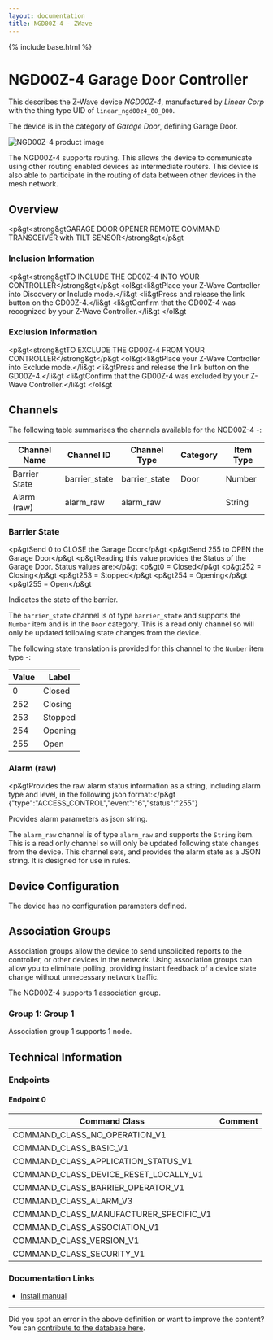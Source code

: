 ```yaml
---
layout: documentation
title: NGD00Z-4 - ZWave
---
```


{% include base.html %}

# NGD00Z-4 Garage Door Controller
This describes the Z-Wave device *NGD00Z-4*, manufactured by *Linear Corp* with the thing type UID of ```linear_ngd00z4_00_000```.

The device is in the category of *Garage Door*, defining Garage Door.

![NGD00Z-4 product image](https://opensmarthouse.org/zwavedatabase/11/image/)


The NGD00Z-4 supports routing. This allows the device to communicate using other routing enabled devices as intermediate routers.  This device is also able to participate in the routing of data between other devices in the mesh network.

## Overview

<p&gt<strong&gtGARAGE DOOR OPENER REMOTE COMMAND TRANSCEIVER with TILT SENSOR</strong&gt</p&gt

### Inclusion Information

<p&gt<strong&gtTO INCLUDE THE GD00Z-4 INTO YOUR CONTROLLER</strong&gt</p&gt <ol&gt<li&gtPlace your Z-Wave Controller into Discovery or Include mode.</li&gt <li&gtPress and release the link button on the GD00Z-4.</li&gt <li&gtConfirm that the GD00Z-4 was recognized by your Z-Wave Controller.</li&gt </ol&gt

### Exclusion Information

<p&gt<strong&gtTO EXCLUDE THE GD00Z-4 FROM YOUR CONTROLLER</strong&gt</p&gt <ol&gt<li&gtPlace your Z-Wave Controller into Exclude mode.</li&gt <li&gtPress and release the link button on the GD00Z-4.</li&gt <li&gtConfirm that the GD00Z-4 was excluded by your Z-Wave Controller.</li&gt </ol&gt

## Channels

The following table summarises the channels available for the NGD00Z-4 -:

| Channel Name | Channel ID | Channel Type | Category | Item Type |
|--------------|------------|--------------|----------|-----------|
| Barrier State | barrier_state | barrier_state | Door | Number | 
| Alarm (raw) | alarm_raw | alarm_raw |  | String | 

### Barrier State
<p&gtSend 0 to CLOSE the Garage Door</p&gt <p&gtSend 255 to OPEN the Garage Door</p&gt <p&gtReading this value provides the Status of the Garage Door. Status values are:</p&gt <p&gt0 = Closed</p&gt <p&gt252 = Closing</p&gt <p&gt253 = Stopped</p&gt <p&gt254 = Opening</p&gt <p&gt255 = Open</p&gt

Indicates the state of the barrier.

The ```barrier_state``` channel is of type ```barrier_state``` and supports the ```Number``` item and is in the ```Door``` category. This is a read only channel so will only be updated following state changes from the device.

The following state translation is provided for this channel to the ```Number``` item type -:

| Value | Label     |
|-------|-----------|
| 0 | Closed |
| 252 | Closing |
| 253 | Stopped |
| 254 | Opening |
| 255 | Open |

### Alarm (raw)
<p&gtProvides the raw alarm status information as a string, including alarm type and level, in the following json format:</p&gt {"type":"ACCESS_CONTROL","event":"6","status":"255"}

Provides alarm parameters as json string.

The ```alarm_raw``` channel is of type ```alarm_raw``` and supports the ```String``` item. This is a read only channel so will only be updated following state changes from the device.
This channel sets, and provides the alarm state as a JSON string. It is designed for use in rules.


## Device Configuration

The device has no configuration parameters defined.

## Association Groups

Association groups allow the device to send unsolicited reports to the controller, or other devices in the network. Using association groups can allow you to eliminate polling, providing instant feedback of a device state change without unnecessary network traffic.

The NGD00Z-4 supports 1 association group.

### Group 1: Group 1


Association group 1 supports 1 node.

## Technical Information

### Endpoints

#### Endpoint 0

| Command Class | Comment |
|---------------|---------|
| COMMAND_CLASS_NO_OPERATION_V1| |
| COMMAND_CLASS_BASIC_V1| |
| COMMAND_CLASS_APPLICATION_STATUS_V1| |
| COMMAND_CLASS_DEVICE_RESET_LOCALLY_V1| |
| COMMAND_CLASS_BARRIER_OPERATOR_V1| |
| COMMAND_CLASS_ALARM_V3| |
| COMMAND_CLASS_MANUFACTURER_SPECIFIC_V1| |
| COMMAND_CLASS_ASSOCIATION_V1| |
| COMMAND_CLASS_VERSION_V1| |
| COMMAND_CLASS_SECURITY_V1| |

### Documentation Links

* [Install manual](https://opensmarthouse.org/zwavedatabase/11/linear-GD00Z4-Install--company-now-known-as-nortek-security.pdf)

---

Did you spot an error in the above definition or want to improve the content?
You can [contribute to the database here](https://opensmarthouse.org/zwavedatabase/11).
